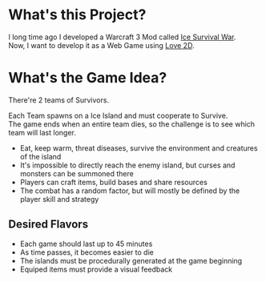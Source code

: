 # What's this Project?

I long time ago I developed a Warcraft 3 Mod called [Ice Survival War](http://www.epicwar.com/maps/221823). <br>
Now, I want to develop it as a Web Game using [Love 2D](https://love2d.org/).

# What's the Game Idea?

There're 2 teams of Survivors.

Each Team spawns on a Ice Island and must cooperate to Survive. <br>
The game ends when an entire team dies, so the challenge is to see which team will last longer.

- Eat, keep warm, threat diseases, survive the environment and creatures of the island
- It's impossible to directly reach the enemy island, but curses and monsters can be summoned there
- Players can craft items, build bases and share resources
- The combat has a random factor, but will mostly be defined by the player skill and strategy

## Desired Flavors

- Each game should last up to 45 minutes
- As time passes, it becomes easier to die
- The islands must be procedurally generated at the game beginning
- Equiped items must provide a visual feedback
